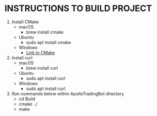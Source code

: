 # INSTRUCTIONS TO BUILD PROJECT

1. Install CMake
    * macOS
        * brew install cmake
    * Ubuntu
        * sudo apt install cmake
    * Windows
        * [Link to CMake](https://cmake.org/download/)
2. Install curl
    * macOS
        * brew install curl
    * Ubuntu
        * sudo apt install curl
    * Windows
        * sudo apt install curl
3. Run commands below within ApolloTradingBot directory
    * cd Build
    * cmake ../
    * make
